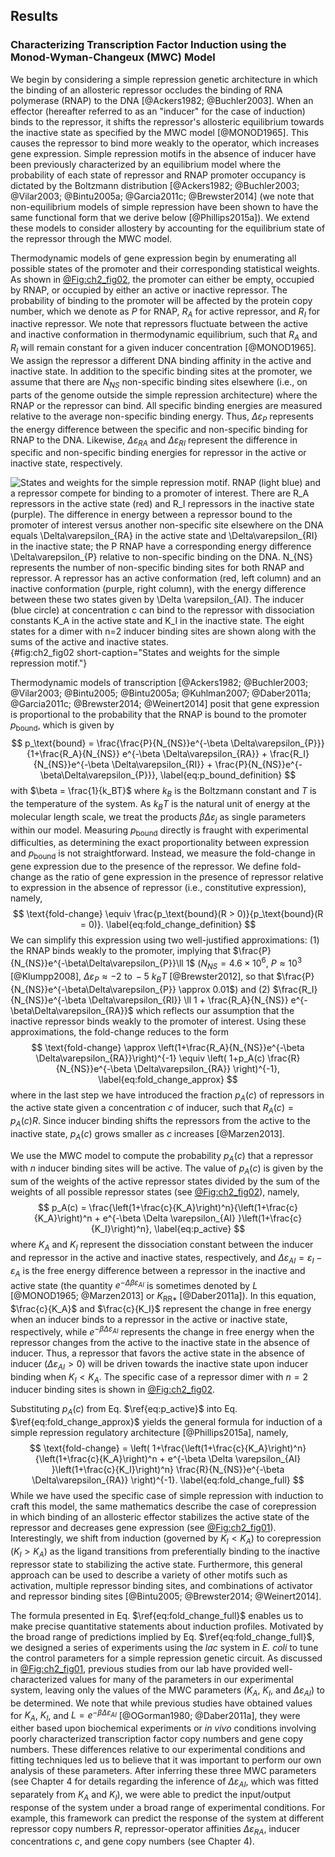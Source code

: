 ## Results 

### Characterizing Transcription Factor Induction using the Monod-Wyman-Changeux (MWC) Model

We begin by considering a simple repression genetic architecture in which the
binding of an allosteric repressor occludes the binding of RNA polymerase (RNAP)
to the DNA [@Ackers1982; @Buchler2003]. When an effector (hereafter referred to
as an "inducer\" for the case of induction) binds to the repressor, it shifts
the repressor's allosteric equilibrium towards the inactive state as specified
by the MWC model [@MONOD1965]. This causes the repressor to bind more weakly to
the operator, which increases gene expression. Simple repression motifs in the
absence of inducer have been previously characterized by an equilibrium model
where the probability of each state of repressor and RNAP promoter occupancy is
dictated by the Boltzmann distribution [@Ackers1982; @Buchler2003; @Vilar2003;
@Bintu2005a; @Garcia2011c; @Brewster2014] (we note that non-equilibrium models
of simple repression have been shown to have the same functional form that we
derive below [@Phillips2015a]). We extend these models to consider allostery by
accounting for the equilibrium state of the repressor through the MWC model.

Thermodynamic models of gene expression begin by enumerating all possible states
of the promoter and their corresponding statistical weights. As shown in
[@Fig:ch2_fig02](A), the promoter can either be empty, occupied by RNAP, or
occupied by either an active or inactive repressor. The probability of binding
to the promoter will be affected by the protein copy number, which we denote as
$P$ for RNAP, $R_{A}$ for active repressor, and $R_{I}$ for inactive repressor.
We note that repressors fluctuate between the active and inactive conformation
in thermodynamic equilibrium, such that $R_{A}$ and $R_{I}$ will remain constant
for a given inducer concentration [@MONOD1965]. We assign the repressor a
different DNA binding affinity in the active and inactive state. In addition to
the specific binding sites at the promoter, we assume that there are $N_{NS}$
non-specific binding sites elsewhere (i.e., on parts of the genome outside the
simple repression architecture) where the RNAP or the repressor can bind. All
specific binding energies are measured relative to the average non-specific
binding energy. Thus, $\Delta\varepsilon_{P}$ represents the energy difference
between the specific and non-specific binding for RNAP to the DNA. Likewise,
$\Delta\varepsilon_{RA}$ and $\Delta\varepsilon_{RI}$ represent the difference
in specific and non-specific binding energies for repressor in the active or
inactive state, respectively.

![**States and weights for the simple repression motif.** RNAP (light blue) and
a repressor compete for binding to a promoter of interest. There are $R_A$
repressors in the active state (red) and $R_I$ repressors in the inactive state
(purple). The difference in energy between a repressor bound to the promoter of
interest versus another non-specific site elsewhere on the DNA equals
$\Delta\varepsilon_{RA}$ in the active state and $\Delta\varepsilon_{RI}$ in the
inactive state; the $P$ RNAP have a corresponding energy difference
$\Delta\varepsilon_{P}$ relative to non-specific binding on the DNA. $N_{NS}$
represents the number of non-specific binding sites for both RNAP and repressor.
A repressor has an active conformation (red, left column) and an inactive
conformation (purple, right column), with the energy difference between these
two states given by $\Delta \varepsilon_{AI}$. The inducer (blue circle) at
concentration $c$ can bind to the repressor with dissociation constants $K_A$ in
the active state and $K_I$ in the inactive state. The eight states for a dimer
with $n=2$ inducer binding sites are shown along with the sums of the active and
inactive states.](ch2_fig02){#fig:ch2_fig02 short-caption="States and weights
for the simple repression motif."}

Thermodynamic models of transcription [@Ackers1982; @Buchler2003; @Vilar2003;
@Bintu2005; @Bintu2005a; @Kuhlman2007; @Daber2011a; @Garcia2011c; @Brewster2014;
@Weinert2014] posit that gene expression is proportional to the probability that
the RNAP is bound to the promoter $p_{\text{bound}}$, which is given by
$$
p_\text{bound} = 
\frac{\frac{P}{N_{NS}}e^{-\beta \Delta\varepsilon_{P}}}{1+\frac{R_A}{N_{NS}}
e^{-\beta \Delta\varepsilon_{RA}} + 
\frac{R_I}{N_{NS}}e^{-\beta \Delta\varepsilon_{RI}} + 
\frac{P}{N_{NS}}e^{-\beta\Delta\varepsilon_{P}}},
\label{eq:p_bound_definition}
$$
with $\beta = \frac{1}{k_BT}$ where $k_B$ is the Boltzmann constant and $T$ is
the temperature of the system. As $k_BT$ is the natural unit of energy at the
molecular length scale, we treat the products $\beta \Delta\varepsilon_{j}$ as
single parameters within our model. Measuring $p_{\text{bound}}$ directly is
fraught with experimental difficulties, as determining the exact proportionality
between expression and $p_{\text{bound}}$ is not straightforward. Instead, we
measure the fold-change in gene expression due to the presence of the repressor.
We define fold-change as the ratio of gene expression in the presence of
repressor relative to expression in the absence of repressor (i.e., constitutive
expression), namely,
$$
\text{fold-change}
\equiv \frac{p_\text{bound}(R > 0)}{p_\text{bound}(R = 0)}.
\label{eq:fold_change_definition}
$$
We can simplify this expression using two well-justified approximations: (1) the
RNAP binds weakly to the promoter, implying that
$\frac{P}{N_{NS}}e^{-\beta\Delta\varepsilon_{P}}\ll 1$ ($N_{NS} = 4.6 \times
10^6$, $P \approx 10^3$ [@Klumpp2008], $\Delta\varepsilon_{P} \approx -2 \,\,
\text{to} \, -5~k_B T$ [@Brewster2012], so that
$\frac{P}{N_{NS}}e^{-\beta\Delta\varepsilon_{P}} \approx 0.01$) and (2)
$\frac{R_I}{N_{NS}}e^{-\beta \Delta\varepsilon_{RI}} \ll 1 + \frac{R_A}{N_{NS}}
e^{-\beta\Delta\varepsilon_{RA}}$ which reflects our assumption that the
inactive repressor binds weakly to the promoter of interest. Using these
approximations, the fold-change reduces to the form
$$
\text{fold-change} \approx
\left(1+\frac{R_A}{N_{NS}}e^{-\beta \Delta\varepsilon_{RA}}\right)^{-1} \equiv
\left( 1+p_A(c) \frac{R}{N_{NS}}e^{-\beta \Delta\varepsilon_{RA}}
\right)^{-1},
\label{eq:fold_change_approx}
$$
where in the last step we have introduced the fraction $p_A(c)$ of repressors in
the active state given a concentration $c$ of inducer, such that $R_A(c)=p_A(c)
R$. Since inducer binding shifts the repressors from the active to the inactive
state, $p_A(c)$ grows smaller as $c$ increases [@Marzen2013].

We use the MWC model to compute the probability $p_A(c)$ that a
repressor with $n$ inducer binding sites will be active. The value of
$p_A(c)$ is given by the sum of the weights of the active repressor
states divided by the sum of the weights of all possible repressor
states (see [@Fig:ch2_fig02](B)), namely, 
$$
p_A(c) = \frac{\left(1+\frac{c}{K_A}\right)^n}{\left(1+\frac{c}{K_A}\right)^n +
e^{-\beta \Delta \varepsilon_{AI} }\left(1+\frac{c}{K_I}\right)^n},
\label{eq:p_active}
$$
where $K_A$ and $K_I$ represent the dissociation constant between the inducer
and repressor in the active and inactive states, respectively, and $\Delta
\varepsilon_{AI} = \varepsilon_{I} - \varepsilon_{A}$ is the free energy
difference between a repressor in the inactive and active state (the quantity
$e^{-\Delta \beta \varepsilon_{AI}}$ is sometimes denoted by $L$ [@MONOD1965;
@Marzen2013] or $K_{\text{RR}*}$ [@Daber2011a]). In this equation,
$\frac{c}{K_A}$ and $\frac{c}{K_I}$ represent the change in free energy when an
inducer binds to a repressor in the active or inactive state, respectively,
while $e^{-\beta \Delta \varepsilon_{AI} }$ represents the change in free energy
when the repressor changes from the active to the inactive state in the absence
of inducer. Thus, a repressor that favors the active state in the absence of
inducer ($\Delta \varepsilon_{AI} > 0$) will be driven towards the inactive
state upon inducer binding when $K_I < K_A$. The specific case of a repressor
dimer with $n=2$ inducer binding sites is shown in [@Fig:ch2_fig02](B).

Substituting $p_A(c)$ from Eq. $\ref{eq:p_active}$ into Eq.
$\ref{eq:fold_change_approx}$ yields the general formula for induction of a
simple repression regulatory architecture [@Phillips2015a], namely,
$$
\text{fold-change} = 
\left( 1+\frac{\left(1+\frac{c}{K_A}\right)^n}{\left(1+\frac{c}{K_A}\right)^n +
e^{-\beta \Delta \varepsilon_{AI} }\left(1+\frac{c}{K_I}\right)^n}
\frac{R}{N_{NS}}e^{-\beta \Delta\varepsilon_{RA}} \right)^{-1}.
\label{eq:fold_change_full}
$$
While we have used the specific case of simple repression with induction to
craft this model, the same mathematics describe the case of corepression in
which binding of an allosteric effector stabilizes the active state of the
repressor and decreases gene expression (see [@Fig:ch2_fig01](B)).
Interestingly, we shift from induction (governed by $K_I < K_A$) to corepression
($K_I > K_A$) as the ligand transitions from preferentially binding to the
inactive repressor state to stabilizing the active state. Furthermore, this
general approach can be used to describe a variety of other motifs such as
activation, multiple repressor binding sites, and combinations of activator and
repressor binding sites [@Bintu2005; @Brewster2014; @Weinert2014].

The formula presented in Eq. $\ref{eq:fold_change_full}$ enables us to make
precise quantitative statements about induction profiles. Motivated by the broad
range of predictions implied by Eq. $\ref{eq:fold_change_full}$, we designed a
series of experiments using the *lac* system in *E. coli* to tune the control
parameters for a simple repression genetic circuit. As discussed in
[@Fig:ch2_fig01](C), previous studies from our lab have provided
well-characterized values for many of the parameters in our experimental system,
leaving only the values of the MWC parameters ($K_A$, $K_I$, and $\Delta
\varepsilon_{AI}$) to be determined. We note that while previous studies have
obtained values for $K_A$, $K_I$, and $L=e^{-\beta \Delta \varepsilon_{AI}}$
[@OGorman1980; @Daber2011a], they were either based upon biochemical experiments
or *in vivo* conditions involving poorly characterized transcription factor copy
numbers and gene copy numbers. These differences relative to our experimental
conditions and fitting techniques led us to believe that it was important to
perform our own analysis of these parameters. After inferring these three MWC
parameters (see Chapter 4 for details regarding the inference of $\Delta
\varepsilon_{AI}$, which was fitted separately from $K_A$ and $K_I$), we were
able to predict the input/output response of the system under a broad range of
experimental conditions. For example, this framework can predict the response of
the system at different repressor copy numbers $R$, repressor-operator
affinities $\Delta\varepsilon_{RA}$, inducer concentrations $c$, and gene copy
numbers (see Chapter 4).
